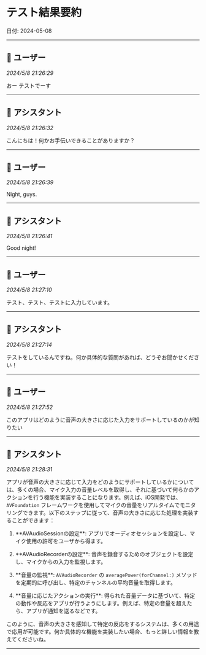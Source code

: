 # テスト結果要約

日付: 2024-05-08

---

## 👤 ユーザー
*2024/5/8 21:26:29*

おー テストでーす

---

## 🤖 アシスタント
*2024/5/8 21:26:32*

こんにちは！何かお手伝いできることがありますか？

---

## 👤 ユーザー
*2024/5/8 21:26:39*

Night, guys.

---

## 🤖 アシスタント
*2024/5/8 21:26:41*

Good night!

---

## 👤 ユーザー
*2024/5/8 21:27:10*

テスト、テスト、テストに入力しています。

---

## 🤖 アシスタント
*2024/5/8 21:27:14*

テストをしているんですね。何か具体的な質問があれば、どうぞお聞かせください！

---

## 👤 ユーザー
*2024/5/8 21:27:52*

このアプリはどのように音声の大きさに応じた入力をサポートしているのかが知りたい

---

## 🤖 アシスタント
*2024/5/8 21:28:31*

アプリが音声の大きさに応じて入力をどのようにサポートしているかについては、多くの場合、マイク入力の音量レベルを取得し、それに基づいて何らかのアクションを行う機能を実装することになります。例えば、iOS開発では、`AVFoundation` フレームワークを使用してマイクの音量をリアルタイムでモニタリングできます。以下のステップに従って、音声の大きさに応じた処理を実装することができます：

1. \*\*AVAudioSessionの設定\*\*: アプリでオーディオセッションを設定し、マイク使用の許可をユーザから得ます。

2. \*\*AVAudioRecorderの設定\*\*: 音声を録音するためのオブジェクトを設定し、マイクからの入力を監視します。

3. \*\*音量の監視\*\*: `AVAudioRecorder` の `averagePower(forChannel:)` メソッドを定期的に呼び出し、特定のチャンネルの平均音量を取得します。

4. \*\*音量に応じたアクションの実行\*\*: 得られた音量データに基づいて、特定の動作や反応をアプリが行うようにします。例えば、特定の音量を超えたら、アプリが通知を送るなどです。

このように、音声の大きさを感知して特定の反応をするシステムは、多くの用途で応用が可能です。何か具体的な機能を実装したい場合、もっと詳しい情報を教えてくださいね。

---
